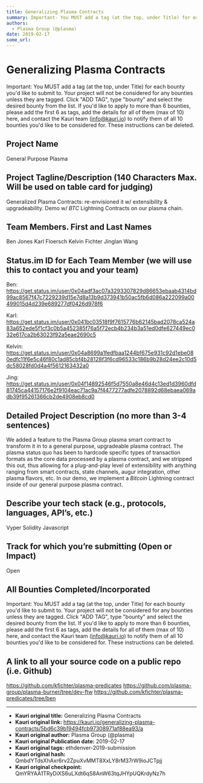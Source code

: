```yaml
---
title: Generalizing Plasma Contracts
summary: Important- You MUST add a tag (at the top, under Title) for each bounty youd like to submit to. Your project will not be considered for any bounties unless they are tagged. Click ADD TAG, type bounty and select the desired bounty from the list. If youd like to apply to more than 6 bounties, please add the first 6 as tags, add the details for all of them (max of 10) here, and contact the Kauri team (info@kauri.io) to notify them of all 10 bounties youd like to be considered for. These instruction
authors:
  - Plasma Group (@plasma)
date: 2019-02-17
some_url: 
---
```


# Generalizing Plasma Contracts



Important: You MUST add a tag (at the top, under Title) for each bounty you'd like to submit to. Your project will not be considered for any bounties unless they are tagged. Click "ADD TAG", type  "bounty" and select the desired bounty from the list. If you'd like to apply to more than 6 bounties, please add the first 6 as tags, add the details for all of them (max of 10) here, and contact the Kauri team (info@kauri.io) to notify them of all 10 bounties you'd like to be considered for. These instructions can be deleted.

## Project Name
General Purpose Plasma

## Project Tagline/Description (140 Characters Max. Will be used on table card for judging)
Generalized Plasma Contracts: re-envisioned it w/ extensibility & upgradeability. Demo w/ *BTC* Lightning Contracts on our plasma chain.

## Team Members. First and Last Names
Ben Jones
Karl Floersch
Kelvin Fichter
Jinglan Wang

## Status.im ID for Each Team Member (we will use this to contact you and your team)
Ben: https://get.status.im/user/0x04adf3ac07a3293307829d86653ebaab4314bd99ac8567f47c7229239d15e7d8a13b9d373941b50ac5fb6d086a222099a00499015d4d239e689277df0426d978f6

Karl:
https://get.status.im/user/0x041bc03518f9f7615776b62145bad2078ca524a83a652ede5f1cf3c0b5a452385f76a5f72ecb4b234b3a51ed0dfe627449ec032e617ca2b63023f92a5eae2690c5

Kelvin: 
https://get.status.im/user/0x04a8699a1fedfbaa1244bf675e931c92d1ebe080edfc11f6e5c46f80c1ad85cbf4b28128f3f6cd96533c186b9b28d24ee2c10d5dc58028fd0d4a4f5612163432a0

Jing: https://get.status.im/user/0x04f14892546f5d7550a8e46d4c13ed1d3960dfd81745ca44157176e2f9104eac71ac9a7f4477277adfe2078892d68ebaea069adb39f95261366cb2de4908eb8cd0

## Detailed Project Description (no more than 3-4 sentences)
We added a feature to the Plasma Group plasma smart contract to transform it in to a general purpose, upgradeable plasma contract.  The plasma status quo has been to hardcode specific types of transaction formats as the core data processed by a plasma contract, and we stripped this out, thus allowing for a plug-and-play level of extensibility with anything ranging from smart contracts, state channels, augur integration, other plasma flavors, etc. In our demo, we implement a *Bitcoin* Lightning contract inside of our general purpose plasma contract.

## Describe your tech stack (e.g., protocols, languages, API’s, etc.)
Vyper
Solidity
Javascript


## Track for which you’re submitting (Open or Impact)
Open

## All Bounties Completed/Incorporated

Important: You MUST add a tag (at the top, under Title) for each bounty you'd like to submit to. Your project will not be considered for any bounties unless they are tagged. Click "ADD TAG", type  "bounty" and select the desired bounty from the list. If you'd like to apply to more than 6 bounties, please add the first 6 as tags, add the details for all of them (max of 10) here, and contact the Kauri team (info@kauri.io) to notify them of all 10 bounties you'd like to be considered for. These instructions can be deleted.

## A link to all your source code on a public repo (i.e. Github)

https://github.com/kfichter/plasma-predicates
https://github.com/plasma-group/plasma-burner/tree/dev-ftw
https://github.com/kfichter/plasma-predicates/tree/ben






---

- **Kauri original title:** Generalizing Plasma Contracts
- **Kauri original link:** https://kauri.io/generalizing-plasma-contracts/5bd6c39b19494fcb97308971af88ea93/a
- **Kauri original author:** Plasma Group (@plasma)
- **Kauri original Publication date:** 2019-02-17
- **Kauri original tags:** ethdenver-2019-submission
- **Kauri original hash:** QmbdYTdsXhAxr6rv2ZpuXvMMT8XxLY8rM37rW9ioJCTpjj
- **Kauri original checkpoint:** QmYRYAA1TRyDiXS6uLXdt6qS8AnW63tqJHYpUQKrdyNz7h




